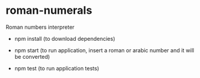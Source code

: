# roman-numerals

Roman numbers interpreter

 - npm install (to download dependencies)

 - npm start (to run application, insert a roman or arabic number and it will be converted)
 - npm test (to run application tests)
